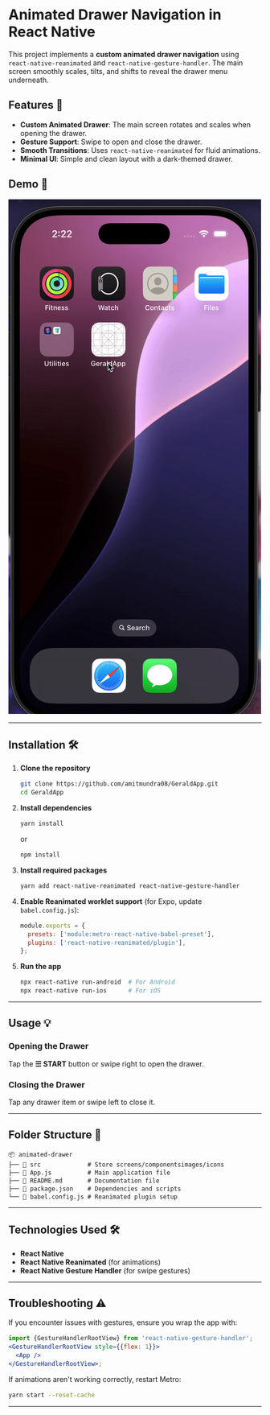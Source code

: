 # Animated Drawer Navigation in React Native

This project implements a **custom animated drawer navigation** using `react-native-reanimated` and `react-native-gesture-handler`. The main screen smoothly scales, tilts, and shifts to reveal the drawer menu underneath.

## Features 🚀

- **Custom Animated Drawer**: The main screen rotates and scales when opening the drawer.
- **Gesture Support**: Swipe to open and close the drawer.
- **Smooth Transitions**: Uses `react-native-reanimated` for fluid animations.
- **Minimal UI**: Simple and clean layout with a dark-themed drawer.

## Demo 📸

![Demo GIF](assets/demo.gif)

---

## Installation 🛠️

1. **Clone the repository**

   ```sh
   git clone https://github.com/amitmundra08/GeraldApp.git
   cd GeraldApp
   ```

2. **Install dependencies**

   ```sh
   yarn install
   ```

   or

   ```sh
   npm install
   ```

3. **Install required packages**

   ```sh
   yarn add react-native-reanimated react-native-gesture-handler
   ```

4. **Enable Reanimated worklet support** (for Expo, update `babel.config.js`):

   ```js
   module.exports = {
     presets: ['module:metro-react-native-babel-preset'],
     plugins: ['react-native-reanimated/plugin'],
   };
   ```

5. **Run the app**
   ```sh
   npx react-native run-android  # For Android
   npx react-native run-ios      # For iOS
   ```

---

## Usage 💡

### Opening the Drawer

Tap the **☰ START** button or swipe right to open the drawer.

### Closing the Drawer

Tap any drawer item or swipe left to close it.

---

## Folder Structure 📂

```
📦 animated-drawer
├── 📂 src             # Store screens/componentsimages/icons
├── 📜 App.js          # Main application file
├── 📜 README.md       # Documentation file
├── 📜 package.json    # Dependencies and scripts
└── 📜 babel.config.js # Reanimated plugin setup
```

---

## Technologies Used 🛠️

- **React Native**
- **React Native Reanimated** (for animations)
- **React Native Gesture Handler** (for swipe gestures)

---

## Troubleshooting ⚠️

If you encounter issues with gestures, ensure you wrap the app with:

```jsx
import {GestureHandlerRootView} from 'react-native-gesture-handler';
<GestureHandlerRootView style={{flex: 1}}>
  <App />
</GestureHandlerRootView>;
```

If animations aren't working correctly, restart Metro:

```sh
yarn start --reset-cache
```

---
